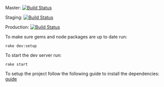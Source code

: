 Master: [![Build Status](https://travis-ci.com/timthez/future-athletics.svg?token=ryxxY5xeaDWBLmcgYp1L&branch=master)](https://travis-ci.com/timthez/future-athletics)

Staging: [![Build Status](https://travis-ci.com/timthez/future-athletics.svg?token=ryxxY5xeaDWBLmcgYp1L&branch=staging)](https://travis-ci.com/timthez/future-athletics)

Production: [![Build Status](https://travis-ci.com/timthez/future-athletics.svg?token=ryxxY5xeaDWBLmcgYp1L&branch=production)](https://travis-ci.com/timthez/future-athletics)


To make sure gems and node packages are up to date run:
```
rake dev:setup
```

To start the dev server run:
```
rake start
```

To setup the project follow the following guide to install the dependencies: [guide](https://railsapps.github.io/installrubyonrails-mac.html)
